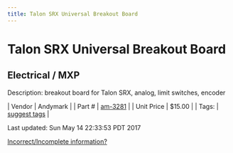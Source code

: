 ```yaml
---
title: Talon SRX Universal Breakout Board
---
```


# Talon SRX Universal Breakout Board
## Electrical / MXP
Description: 	breakout board for Talon SRX, analog, limit switches, encoder 

| Vendor | Andymark | 
| Part # | [am-3281](http://www.andymark.com/product-p/am-3281.htm) | 
| Unit Price | $15.00 | 
| Tags: | [suggest tags](https://docs.google.com/forms/d/e/1FAIpQLSeWyY8v3RgOty-MyWmh9U0iivNYN_molChYyS-0U-o-kOAv_g/viewform) | 

Last updated: Sun May 14 22:33:53 PDT 2017

 [Incorrect/Incomplete information?](https://docs.google.com/forms/d/e/1FAIpQLSeWyY8v3RgOty-MyWmh9U0iivNYN_molChYyS-0U-o-kOAv_g/viewform)